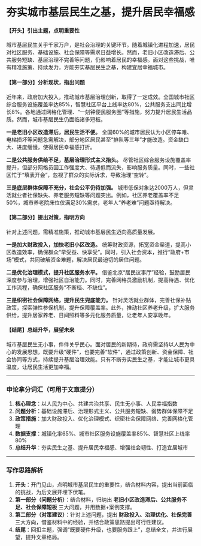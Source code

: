 # **夯实城市基层民生之基，提升居民幸福感**

#### **【开头】引出主题，点明重要性**

城市基层民生关乎千家万户，是社会治理的关键环节。随着城镇化进程加速，居民对社区服务、基础设施、社会保障等需求日益增长。然而，老旧小区改造滞后、公共服务短缺、基层治理不完善等问题，仍影响着居民的幸福感。面对这些挑战，唯有精准施策、持续发力，方能夯实基层民生之基，构建宜居幸福城市。

#### **【第一部分】分析现状，指出问题**

近年来，政府加大投入，推动城市基层治理创新，取得了一定成效。全国城市社区综合服务设施覆盖率达85%，智慧社区平台上线率达80%，公共服务支出同比增长8%。各地通过网格化管理、“一刻钟便民服务圈”等措施，努力提升居民生活品质。然而，城市基层民生仍面临诸多短板。

**一是老旧小区改造滞后，居民生活不便。** 全国60%的城市居民认为小区停车难、电梯损坏等问题急需解决，部分地区居民甚至“排队等三年”才能改造。资金缺口大、进度缓慢，使得居民幸福感打折。

**二是公共服务供给不足，基层治理形式主义抬头。** 尽管社区综合服务设施覆盖率提升，但部分网格员因工作强度大、待遇低而流失，影响服务质量。同时，一些社区忙于“填表开会”，忽视了群众的实际诉求，导致治理“空转”。

**三是底层群体保障不充分，社会公平仍待加强。** 城市低保对象达2000万人，但灵活就业者社保缺失、养老服务短缺等问题突出。例如，社区养老覆盖率不足50%，城市养老院床位仅满足30%需求，老年人“养老难”问题亟待解决。

#### **【第二部分】提出对策，指明方向**

针对上述问题，需精准施策，推动城市基层民生迈向高质量发展。

**一是加大财政投入，加快老旧小区改造。** 统筹财政资源，拓宽资金渠道，提高小区改造效率，确保群众“早受益、快享受”。同时，引入社会资本，推行“政府+市场”模式，共同破解资金难题，解决居民最迫切的居住问题。

**二是优化治理模式，提升社区服务水平。** 借鉴北京“居民议事厅”经验，鼓励居民深度参与治理，增强社区自治能力。同时，完善网格员激励机制，提高待遇、优化工作流程，确保社区服务“不断档、不缺位”。

**三是织密社会保障网络，提升民生兜底能力。** 针对灵活就业群体，完善社保补贴政策，探索弹性参保机制，提升保障覆盖率。此外，推动社区养老升级，扩大服务供给，提升居家养老、日间照料等多元化服务质量，让老年人安享晚年。

#### **【结尾】总结升华，展望未来**

城市基层民生无小事，件件关乎民心。面对居民的新期待，政府需坚持以人民为中心的发展思想，既要升级“硬件”，也要完善“软件”，通过政策创新、资金保障、社会协同等方式，持续提升基层治理效能。只有不断夯实民生之基，才能让城市更具温度，让居民生活更加幸福。

---

### **申论拿分词汇（可用于文章提分）**

1. **核心理念**：以人民为中心、共建共治共享、民生无小事、人民幸福指数
2. **问题分析**：基础设施滞后、治理形式主义、公共服务短缺、弱势群体保障不足
3. **政策措施**：加大财政投入、优化治理模式、织密社会保障网络、完善网格化管理
4. **数据支撑**：城镇化率65%、城市社区服务设施覆盖率85%、智慧社区上线率80%
5. **总结升华**：夯实民生之基、提升居民幸福感、增强社会韧性、打造宜居城市

---

### **写作思路解析**

1. **开头**：开门见山，点明城市基层民生的重要性，结合材料内容，提出当前面临的挑战，为后文展开埋下伏笔。
2. **第一部分（问题分析）**：结合材料，归纳出 **老旧小区改造滞后、公共服务不足、社会保障短板** 三大问题，并用数据+案例支撑。
3. **第二部分（对策建议）**：针对上述问题，提出 **财政投入、治理优化、社保完善** 三大方向，借鉴材料中的经验，并结合政策思路提出可行性建议。
4. **结尾**：回扣主题，强调“既要硬件升级，也要服务跟上”，总结全文，并进行展望，提升文章格局。

